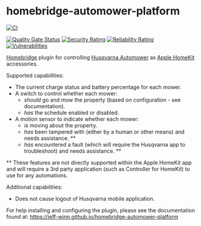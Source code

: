 # homebridge-automower-platform
[![CI](https://github.com/jeff-winn/homebridge-automower-platform/actions/workflows/ci.yml/badge.svg)](https://github.com/jeff-winn/homebridge-automower-platform/actions/workflows/ci.yml)

[![Quality Gate Status](https://sonarcloud.io/api/project_badges/measure?project=homebridge-automower-platform&metric=alert_status)](https://sonarcloud.io/summary/new_code?id=homebridge-automower-platform) [![Security Rating](https://sonarcloud.io/api/project_badges/measure?project=homebridge-automower-platform&metric=security_rating)](https://sonarcloud.io/summary/new_code?id=homebridge-automower-platform) [![Reliability Rating](https://sonarcloud.io/api/project_badges/measure?project=homebridge-automower-platform&metric=reliability_rating)](https://sonarcloud.io/summary/new_code?id=homebridge-automower-platform) [![Vulnerabilities](https://sonarcloud.io/api/project_badges/measure?project=homebridge-automower-platform&metric=vulnerabilities)](https://sonarcloud.io/summary/new_code?id=homebridge-automower-platform)

[Homebridge](https://github.com/homebridge/homebridge) plugin for controlling [Husqvarna Automower](https://www.husqvarna.com/us/robotic-lawn-mowers/) as [Apple HomeKit](https://www.apple.com/ios/home/) accessories.

Supported capabilities:
- The current charge status and battery percentage for each mower.
- A switch to control whether each mower:
  - *should* go and mow the property (based on configuration - see documentation).
  - *has* the schedule enabled or disabled.  
- A motion sensor to indicate whether each mower:
  - *is* moving about the property.
  - *has* been tampered with (either by a human or other means) and needs assistance. **
  - *has* encountered a fault (which will require the Husqvarna app to troubleshoot) and needs assistance. **

** These features are not directly supported within the Apple HomeKit app and will require a 3rd party application (such as Controller for HomeKit) to use for any automations.

Additional capabilities:
- Does not cause logout of Husqvarna mobile application.

For help installing and configuring the plugin, please see the documentation found at:
https://jeff-winn.github.io/homebridge-automower-platform
